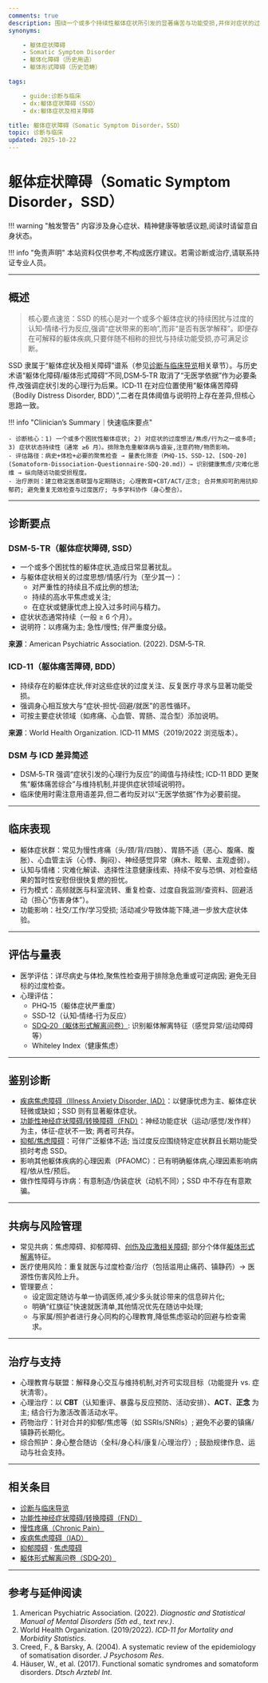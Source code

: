```yaml
---
comments: true
description: 围绕一个或多个持续性躯体症状所引发的显著痛苦与功能受损,并伴对症状的过度思考、情绪与行为反应。DSM-5-TR 强调心理行为影响,即使合并真实躯体病也可诊断;ICD-11 对应为躯体痛苦障碍(BDD)。
synonyms:

    - 躯体症状障碍
    - Somatic Symptom Disorder
    - 躯体化障碍（历史用语）
    - 躯体形式障碍（历史范畴）

tags:

    - guide:诊断与临床
    - dx:躯体症状障碍（SSD）
    - dx:躯体症状及相关障碍

title: 躯体症状障碍（Somatic Symptom Disorder，SSD）
topic: 诊断与临床
updated: 2025-10-22
---
```


# 躯体症状障碍（Somatic Symptom Disorder，SSD）

!!! warning "触发警告"
    内容涉及身心症状、精神健康等敏感议题,阅读时请留意自身状态。

!!! info "免责声明"
    本站资料仅供参考,不构成医疗建议。若需诊断或治疗,请联系持证专业人员。

---

## 概述

> 核心要点速览：SSD 的核心是对一个或多个躯体症状的持续困扰与过度的认知‑情绪‑行为反应,强调“症状带来的影响”,而非“是否有医学解释”。即便存在可解释的躯体疾病,只要伴随不相称的担忧与持续功能受损,亦可满足诊断。

SSD 隶属于“躯体症状及相关障碍”谱系（参见[诊断与临床导览](Clinical-Diagnosis-Guide.md)相关章节）。与历史术语“躯体化障碍/躯体形式障碍”不同,DSM‑5‑TR 取消了“无医学依据”作为必要条件,改强调症状引发的心理行为后果。ICD‑11 在对应位置使用“躯体痛苦障碍（Bodily Distress Disorder, BDD）”,二者在具体阈值与说明符上存在差异,但核心思路一致。

!!! info "Clinician’s Summary｜快速临床要点"

    - 诊断核心：1) 一个或多个困扰性躯体症状; 2) 对症状的过度想法/焦虑/行为之一或多项; 3) 症状状态持续性（通常 ≥6 月）。排除急危重躯体病与谵妄,注意药物/物质影响。
    - 评估路径：病史+体检+必要的聚焦检查 → 量表化筛查（PHQ‑15、SSD‑12、[SDQ‑20](Somatoform-Dissociation-Questionnaire-SDQ-20.md)）→ 识别健康焦虑/灾难化思维 → 纵向随访功能受损程度。
    - 治疗原则：建立稳定医患联盟与定期随访; 心理教育+CBT/ACT/正念; 合并焦抑可酌用抗抑郁药; 避免重复无效检查与过度医疗; 与多学科协作（身心整合）。

---

## 诊断要点

### DSM‑5‑TR（躯体症状障碍, SSD）

- 一个或多个困扰性的躯体症状,造成日常显著扰乱。
- 与躯体症状相关的过度思想/情感/行为（至少其一）：
    - 对严重性的持续且不成比例的想法;
    - 持续的高水平焦虑或关注;
    - 在症状或健康忧虑上投入过多时间与精力。
- 症状状态通常持续（一般 ≥ 6 个月）。
- 说明符：以疼痛为主; 急性/慢性; 伴严重度分级。

**来源**：American Psychiatric Association. (2022). DSM‑5‑TR.

### ICD‑11（躯体痛苦障碍, BDD）

- 持续存在的躯体症状,伴对这些症状的过度关注、反复医疗寻求与显著功能受损。
- 强调身心相互放大与“症状‑担忧‑回避/就医”的恶性循环。
- 可按主要症状领域（如疼痛、心血管、胃肠、混合型）添加说明。

**来源**：World Health Organization. ICD‑11 MMS（2019/2022 浏览版本）。

### DSM 与 ICD 差异简述

- DSM‑5‑TR 强调“症状引发的心理行为反应”的阈值与持续性; ICD‑11 BDD 更聚焦“躯体痛苦综合”与维持机制,并提供症状领域说明符。
- 临床使用时需注意用语差异,但二者均反对以“无医学依据”作为必要前提。

---

## 临床表现

- 躯体症状群：常见为慢性疼痛（头/颈/背/四肢）、胃肠不适（恶心、腹痛、腹胀）、心血管主诉（心悸、胸闷）、神经感觉异常（麻木、眩晕、主观虚弱）。
- 认知与情绪：灾难化解读、选择性注意健康线索、持续不安与恐惧、对检查结果的暂时性安慰但很快复燃的担忧。
- 行为模式：高频就医与科室流转、重复检查、过度自我监测/查资料、回避活动（担心“伤害身体”）。
- 功能影响：社交/工作/学习受损; 活动减少导致体能下降,进一步放大症状体验。

---

## 评估与量表

- 医学评估：详尽病史与体检,聚焦性检查用于排除急危重或可逆病因; 避免无目标的过度检查。
- 心理评估：
    - PHQ‑15（躯体症状严重度）
    - SSD‑12（认知‑情绪‑行为反应）
    - [SDQ‑20（躯体形式解离问卷）](Somatoform-Dissociation-Questionnaire-SDQ-20.md): 识别躯体解离特征（感觉异常/运动障碍等）
    - Whiteley Index（健康焦虑）

---

## 鉴别诊断

- [疾病焦虑障碍（Illness Anxiety Disorder, IAD）](Illness-Anxiety-Disorder.md)：以健康忧虑为主、躯体症状轻微或缺如；SSD 则有显著躯体症状。
- [功能性神经症状障碍/转换障碍（FND）](Conversion-Disorder-FND.md)：神经功能症状（运动/感觉/发作样）为主，体征‑症状不一致; 两者可共存。
- [抑郁/焦虑障碍](Depressive-Disorders.md)：可伴广泛躯体不适; 当过度反应围绕特定症状群且长期功能受损时考虑 SSD。
- 影响其他躯体疾病的心理因素（PFAOMC）：已有明确躯体病,心理因素影响病程/依从性/预后。
- 做作性障碍与诈病：有意制造/伪装症状（动机不同）；SSD 中不存在有意欺骗。

---

## 共病与风险管理

- 常见共病：焦虑障碍、抑郁障碍、[创伤及应激相关障碍](PTSD.md); 部分个体伴[躯体形式解离](Somatoform-Dissociation-Questionnaire-SDQ-20.md)特征。
- 医疗使用风险：重复就医与过度检查/治疗（包括滥用止痛药、镇静药）→ 医源性伤害风险上升。
- 管理要点：
    - 设定固定随访与单一协调医师,减少多头就诊带来的信息碎片化;
    - 明确“红旗征”快速就医清单,其他情况优先在随访中处理;
    - 与家属/照护者进行身心同构的心理教育,降低焦虑驱动的回避与检查需求。

---

## 治疗与支持

- 心理教育与联盟：解释身心交互与维持机制,对齐可实现目标（功能提升 vs. 症状清零）。
- 心理治疗：以 **CBT**（认知重评、暴露与反应预防、活动安排）、**ACT**、**正念** 为主; 结合行为激活改善活动水平。
- 药物治疗：针对合并的抑郁/焦虑等（如 SSRIs/SNRIs）; 避免不必要的镇痛/镇静药长期化。
- 综合照护：身心整合随访（全科/身心科/康复/心理治疗）; 鼓励规律作息、运动与社会支持。

---

## 相关条目

- [诊断与临床导览](Clinical-Diagnosis-Guide.md)
- [功能性神经症状障碍/转换障碍（FND）](Conversion-Disorder-FND.md)
- [慢性疼痛（Chronic Pain）](Chronic-Pain.md)
- [疾病焦虑障碍（IAD）](Illness-Anxiety-Disorder.md)
- [抑郁障碍](Depressive-Disorders.md) · [焦虑障碍](Anxiety-Disorders.md)
- [躯体形式解离问卷（SDQ‑20）](Somatoform-Dissociation-Questionnaire-SDQ-20.md)

---

## 参考与延伸阅读

1. American Psychiatric Association. (2022). *Diagnostic and Statistical Manual of Mental Disorders (5th ed., text rev.)*.
2. World Health Organization. (2019/2022). *ICD‑11 for Mortality and Morbidity Statistics*.
3. Creed, F., & Barsky, A. (2004). A systematic review of the epidemiology of somatisation disorder. *J Psychosom Res*.
4. Häuser, W., et al. (2017). Functional somatic syndromes and somatoform disorders. *Dtsch Arztebl Int*.
